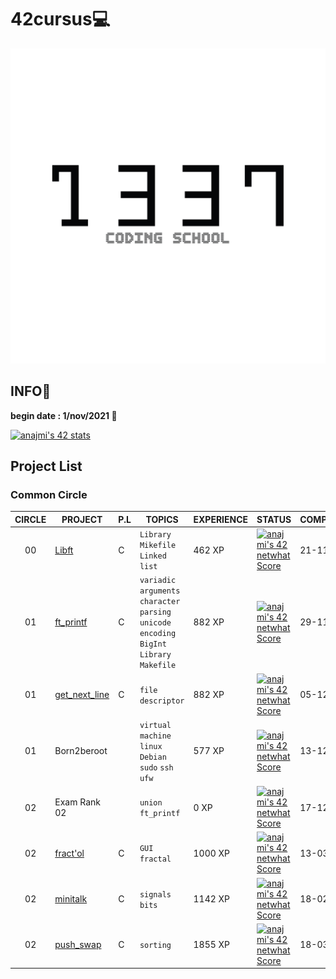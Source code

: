 # 42cursus💻

![1337](./image/README/1337.png)

## INFO👷

**begin date : 1/nov/2021 🎉**

[![anajmi's 42 stats](https://badge42.herokuapp.com/api/stats/anajmi?darkmode=false&privacyEmail=true&cursus=42cursus)](https://github.com/JaeSeoKim/badge42)

## Project List
### Common Circle

| CIRCLE | PROJECT | P.L | TOPICS | EXPERIENCE | STATUS | COMPLETION | DOCUMENTS |
| :----: | -------- | ---------- | ------ | ------------------ | -------- | ------ | ------ |
|	00	|	[Libft](https://github.com/NajmiAchraf/Libft/tree/6dc22a9394736760322b70a53903e276faea31ae)	|	C	|	`Library` `Mikefile` `Linked list`	|	462 XP	|	[![anajmi's 42 netwhat Score](https://badge42.herokuapp.com/api/project/anajmi/Libft)](https://github.com/JaeSeoKim/badge42)	|	21-11-2021	|	[fr subject Libft](./Subjects/fr.subject.Libft.pdf)	|
|	01	|	[ft_printf](https://github.com/NajmiAchraf/ft_printf/tree/001ad1eb375ff0d9d3a804961c307b4ce5e6a0f1)	|	C	|	`variadic arguments` `character parsing` `unicode encoding` `BigInt` `Library` `Makefile`	|	882 XP	|	[![anajmi's 42 netwhat Score](https://badge42.herokuapp.com/api/project/anajmi/ft_printf)](https://github.com/JaeSeoKim/badge42)	|	29-11-2021	|	[fr subject ft_printf](./Subjects/fr.subject.ft_printf.pdf)	|
|	01	|	[get_next_line](https://github.com/NajmiAchraf/get_next_line/tree/c61f30b1c2129e628578ef61cb19ad21da5db726)	|	C	|	`file descriptor`	|	882 XP	|	[![anajmi's 42 netwhat Score](https://badge42.herokuapp.com/api/project/anajmi/get_next_line)](https://github.com/JaeSeoKim/badge42) |	05-12-2021	|	[en subject GetNextLine](./Subjects/en.subject.GetNextLine.pdf)	|
|	01	|	Born2beroot	|		| `virtual machine` `linux` `Debian`  `sudo` `ssh` `ufw` |	577 XP	|	[![anajmi's 42 netwhat Score](https://badge42.herokuapp.com/api/project/anajmi/Born2beroot)](https://github.com/JaeSeoKim/badge42)	|	13-12-2021	|	[fr subject Born2beRoot](./Subjects/fr.subject.Born2beRoot.pdf)	|
|	02	|	Exam Rank 02	|		| `union` `ft_printf` |	0 XP	|	[![anajmi's 42 netwhat Score](https://badge42.herokuapp.com/api/project/anajmi/Exam%20Rank%2002)](https://github.com/JaeSeoKim/badge42)	|	17-12-2021	|		|
|	02	|	[fract'ol](https://github.com/NajmiAchraf/fract-ol/tree/4eb38f090e82451f80e0161af1a678d380b59596)	| C | `GUI` `fractal` |	1000 XP	|	[![anajmi's 42 netwhat Score](https://badge42.herokuapp.com/api/project/anajmi/fract-ol)](https://github.com/JaeSeoKim/badge42)	|	13-03-2022	| [fr subject fract'ol](./Subjects/fr.subject.fract-ol.pdf) [en subject fract'ol](./Subjects/en.subject.fract-ol.pdf) |
|	02	|	[minitalk](https://github.com/NajmiAchraf/minitalk/tree/cdd40fdc3d58a9b0d8186b6da1bc9a027b32b8b2)	| C    | `signals` `bits` |	1142 XP	|	[![anajmi's 42 netwhat Score](https://badge42.herokuapp.com/api/project/anajmi/minitalk)](https://github.com/JaeSeoKim/badge42)	|	18-02-2022	| [fr subject minitalk](./Subjects/fr.subject.minitalk.pdf) [en subject minitalk](./Subjects/en.subject.minitalk.pdf) |
|	02	|	[push_swap](https://github.com/NajmiAchraf/push_swap/tree/ef382fbe6a3cbce63e6a594dbc5cc50d664b2ddb)	| C | `sorting` |	1855 XP	|	[![anajmi's 42 netwhat Score](https://badge42.herokuapp.com/api/project/anajmi/push_swap)](https://github.com/JaeSeoKim/badge42)	|	18-03-2022	| [en subject Push_Swap](./Subjects/en.subject.Push_Swap.pdf) |
